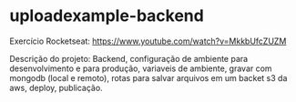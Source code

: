 # uploadexample-backend

Exercício Rocketseat: https://www.youtube.com/watch?v=MkkbUfcZUZM

Descrição do projeto:
Backend, configuração de ambiente para desenvolvimento e para produção, variaveis de ambiente, gravar com mongodb (local e remoto), rotas para salvar arquivos em um backet s3 da aws, deploy, publicação.

